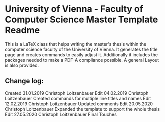 # University of Vienna - Faculty of Computer Science Master Template Readme

This is a LaTeX class that helps writing the master's thesis within the computer science faculty of the University of Vienna.
It generates the title page and creates commands to easily adjust it.
Additionally it includes the packages needed to make a PDF-A compliance possible.
A general Layout is also provided.

## Change log:
Created 31.01.2019    Christoph Loitzenbauer
Edit 04.02.2019       Christoph Loitzenbauer      Created commands for multiple line titles and names
Edit 12.02.2019       Christoph Loitzenbauer      Updated comments
Edit 20.05.2020       Christoph Loitzenbauer      Expanded the template to support the whole thesis
Edit 27.05.2020       Christoph Loitzenbauer      Final Touches
